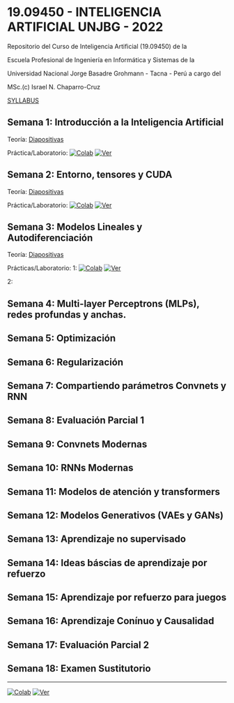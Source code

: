# 19.09450 - INTELIGENCIA ARTIFICIAL UNJBG - 2022
Repositorio del Curso de Inteligencia Artificial (19.09450) de la

Escuela Profesional de Ingeniería en Informática y Sistemas de la

Universidad Nacional Jorge Basadre Grohmann - Tacna - Perú a cargo del

MSc.(c) Israel N. Chaparro-Cruz

[SYLLABUS](https://github.com/ichaparroc/IA-UNJBG-2022/blob/main/syllabus.pdf)

## Semana 1: Introducción a la Inteligencia Artificial
Teoría: [Diapositivas](https://github.com/ichaparroc/IA-UNJBG-2022/blob/main/1.Introduccion.pdf)

Práctica/Laboratorio: 
[![Colab](https://colab.research.google.com/assets/colab-badge.svg)](https://colab.research.google.com/github/ichaparroc/IA-UNJBG-2022/blob/main/1.Construyendo_un_Cerebro_en_10_minutos.ipynb) [![Ver](https://img.shields.io/badge/render-nbviewer-orange.svg)](https://nbviewer.jupyter.org/github/ichaparroc/IA-UNJBG-2022/blob/main/1.Construyendo_un_Cerebro_en_10_minutos.ipynb?flush_cache=true)

## Semana 2: Entorno, tensores y CUDA
Teoría: [Diapositivas](https://github.com/ichaparroc/IA-UNJBG-2022/blob/main/2.Entorno%20Tensores%20y%20CUDA.pdf)


Práctica/Laboratorio: [![Colab](https://colab.research.google.com/assets/colab-badge.svg)](https://colab.research.google.com/github/ichaparroc/IA-UNJBG-2022/blob/main/2.Entorno_Tensores_y_CUDA.ipynb) [![Ver](https://img.shields.io/badge/render-nbviewer-orange.svg)](https://nbviewer.jupyter.org/github/ichaparroc/IA-UNJBG-2022/blob/main/2.Entorno_Tensores_y_CUDA.ipynb?flush_cache=true)

## Semana 3: Modelos Lineales y Autodiferenciación

Teoría: [Diapositivas](https://github.com/ichaparroc/IA-UNJBG-2022/blob/main/3.Modelos%20lineales%20y%20autodiferenciacion.pdf)

Prácticas/Laboratorio: 
1: [![Colab](https://colab.research.google.com/assets/colab-badge.svg)](https://colab.research.google.com/github/ichaparroc/IA-UNJBG-2022/blob/facf882b46af358965e6d58326e138b913a0e331/3.1.Modelos%20lineales%20y%20autodiferenciacion.ipynb) [![Ver](https://img.shields.io/badge/render-nbviewer-orange.svg)](https://nbviewer.jupyter.org/github/ichaparroc/IA-UNJBG-2022/blob/facf882b46af358965e6d58326e138b913a0e331/3.1.Modelos%20lineales%20y%20autodiferenciacion.ipynb?flush_cache=true)

2: 

## Semana 4: Multi-layer Perceptrons (MLPs), redes profundas y anchas.

## Semana 5: Optimización

## Semana 6: Regularización

## Semana 7: Compartiendo parámetros Convnets y RNN

## Semana 8: Evaluación Parcial 1

## Semana 9: Convnets Modernas

## Semana 10: RNNs Modernas

## Semana 11: Modelos de atención y transformers

## Semana 12: Modelos Generativos (VAEs y GANs)

## Semana 13: Aprendizaje no supervisado

## Semana 14: Ideas báscias de aprendizaje por refuerzo

## Semana 15: Aprendizaje por refuerzo para juegos

## Semana 16: Aprendizaje Conínuo y Causalidad

## Semana 17: Evaluación Parcial 2

## Semana 18: Examen Sustitutorio

---

[![Colab](https://colab.research.google.com/assets/colab-badge.svg)](https://colab.research.google.com/github/) [![Ver](https://img.shields.io/badge/render-nbviewer-orange.svg)](https://nbviewer.jupyter.org/github/?flush_cache=true)
